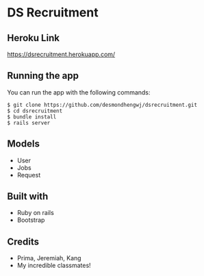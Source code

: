 # DS Recruitment

## Heroku Link
https://dsrecruitment.herokuapp.com/

## Running the app

You can run the app with the following commands:

```
$ git clone https://github.com/desmondhengwj/dsrecruitment.git
$ cd dsrecruitment
$ bundle install
$ rails server
```

## Models
* User
* Jobs
* Request


## Built with
* Ruby on rails
* Bootstrap

## Credits
* Prima, Jeremiah, Kang
* My incredible classmates!
